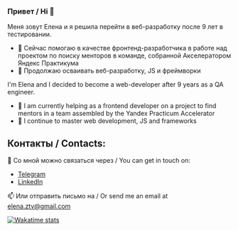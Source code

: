 ### Привет / Hi 👋

Меня зовут Елена и я решила перейти в веб-разработку после 9 лет в тестировании.

- 🔭 Сейчас помогаю в качестве фронтенд-разработчика в работе над проектом по поиску менторов в команде, собранной Акселератором Яндекс Практикума
- 🌱 Продолжаю осваивать веб-разработку, JS и фреймворки

I'm Elena and I decided to become a web-developer after 9 years as a QA engineer.
- 🔭 I am currently helping as a frontend developer on a project to find mentors in a team assembled by the Yandex Practicum Accelerator
- 🌱 I continue to master web development, JS and frameworks
  
## Контакты / Contacts:

🦄 Со мной можно связаться через / You can get in touch on:

- [Telegram](https://t.me/ezotova)
- [LinkedIn](https://www.linkedin.com/in/ezotova/)

📫 Или отправить письмо на / Or send me an email at [elena.ztv@gmail.com](mailto:elena.ztv@gmail.com)

[![Wakatime stats](https://github-readme-stats.vercel.app/api/wakatime?username=ezotova&theme=transparent&hide_border=true&layout=compact&langs_count=6&)](https://github.com/anuraghazra/github-readme-stats)

<!--
**e-zotova/e-zotova** is a ✨ _special_ ✨ repository because its `README.md` (this file) appears on your GitHub profile.

Here are some ideas to get you started:

- 🔭 I’m currently working on ...
- 🌱 I’m currently learning ...
- 👯 I’m looking to collaborate on ...
- 🤔 I’m looking for help with ...
- 💬 Ask me about ...
- 📫 How to reach me: ...
- 😄 Pronouns: ...
- ⚡ Fun fact: ...

-->
